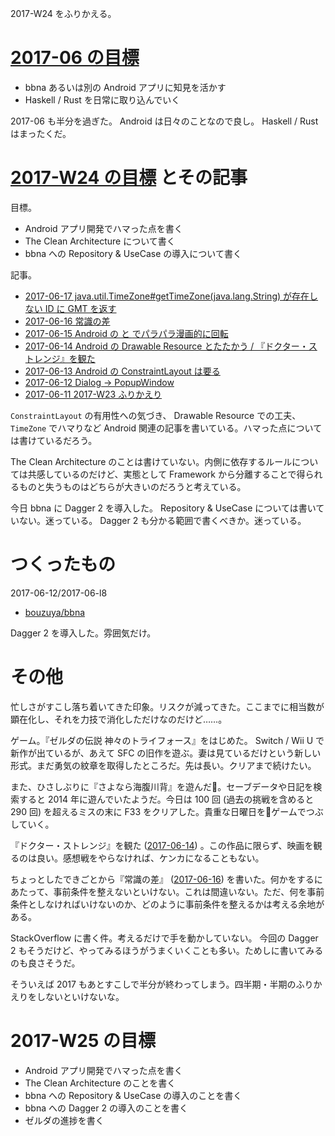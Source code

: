 2017-W24 をふりかえる。

# [2017-06 の目標][2017-05-31]

- bbna あるいは別の Android アプリに知見を活かす
- Haskell / Rust を日常に取り込んでいく

2017-06 も半分を過ぎた。 Android は日々のことなので良し。 Haskell / Rust はまったくだ。

# [2017-W24 の目標][2017-06-11] とその記事

目標。

- Android アプリ開発でハマった点を書く
- The Clean Architecture について書く
- bbna への Repository & UseCase の導入について書く

記事。

- [2017-06-17 java.util.TimeZone#getTimeZone(java.lang.String) が存在しない ID に GMT を返す][2017-06-17]
- [2017-06-16 常識の差][2017-06-16]
- [2017-06-15 Android の <animation-list> と <rotate> でパラパラ漫画的に回転][2017-06-15]
- [2017-06-14 Android の Drawable Resource とたたかう / 『ドクター・ストレンジ』を観た][2017-06-14]
- [2017-06-13 Android の ConstraintLayout は要る][2017-06-13]
- [2017-06-12 Dialog -> PopupWindow][2017-06-12]
- [2017-06-11 2017-W23 ふりかえり][2017-06-11]

`ConstraintLayout` の有用性への気づき、 Drawable Resource での工夫、 `TimeZone` でハマりなど Android 関連の記事を書いている。ハマった点については書けているだろう。

The Clean Architecture のことは書けていない。内側に依存するルールについては共感しているのだけど、実態として Framework から分離することで得られるものと失うものはどちらが大きいのだろうと考えている。

今日 bbna に Dagger 2 を導入した。 Repository & UseCase については書いていない。迷っている。 Dagger 2 も分かる範囲で書くべきか。迷っている。

# つくったもの

2017-06-12/2017-06-l8

- [bouzuya/bbna][]

Dagger 2 を導入した。雰囲気だけ。

# その他

忙しさがすこし落ち着いてきた印象。リスクが減ってきた。ここまでに相当数が顕在化し、それを力技で消化しただけなのだけど……。

ゲーム。『ゼルダの伝説 神々のトライフォース』をはじめた。 Switch / Wii U で新作が出ているが、あえて SFC の旧作を遊ぶ。妻は見ているだけという新しい形式。まだ勇気の紋章を取得したところだ。先は長い。クリアまで続けたい。

また、ひさしぶりに『さよなら海腹川背』を遊んだ。セーブデータや日記を検索すると 2014 年に遊んでいたようだ。今日は 100 回 (過去の挑戦を含めると 290 回) を超えるミスの末に F33 をクリアした。貴重な日曜日をゲームでつぶしていく。

『ドクター・ストレンジ』を観た ([2017-06-14][]) 。この作品に限らず、映画を観るのは良い。感想戦をやらなければ、ケンカになることもない。

ちょっとしたできごとから『常識の差』 ([2017-06-16][]) を書いた。何かをするにあたって、事前条件を整えないといけない。これは間違いない。ただ、何を事前条件としなければいけないのか、どのように事前条件を整えるかは考える余地がある。

StackOverflow に書く件。考えるだけで手を動かしていない。 今回の Dagger 2 もそうだけど、やってみるほうがうまくいくことも多い。ためしに書いてみるのも良さそうだ。

そういえば 2017 もあとすこしで半分が終わってしまう。四半期・半期のふりかえりをしないといけないな。

# 2017-W25 の目標

- Android アプリ開発でハマった点を書く
- The Clean Architecture のことを書く
- bbna への Repository & UseCase の導入のことを書く
- bbna への Dagger 2 の導入のことを書く
- ゼルダの進捗を書く

[2017-05-31]: http://blog.bouzuya.net/2017/05/31/
[2017-06-11]: http://blog.bouzuya.net/2017/06/11/
[2017-06-12]: http://blog.bouzuya.net/2017/06/12/
[2017-06-13]: http://blog.bouzuya.net/2017/06/13/
[2017-06-14]: http://blog.bouzuya.net/2017/06/14/
[2017-06-15]: http://blog.bouzuya.net/2017/06/15/
[2017-06-16]: http://blog.bouzuya.net/2017/06/16/
[2017-06-17]: http://blog.bouzuya.net/2017/06/17/
[bouzuya/bbna]: https://github.com/bouzuya/bbna
